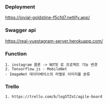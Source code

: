 ### Deployment
https://jovial-goldstine-f5cfd7.netlify.app/

### Swagger api
https://real-vuestagram-server.herokuapp.com/

### Function
    1. instagram 클론 -> NOTE 로 프로젝트 기능 변경
    2. Tensorflow.js - MobileNet
    - ImageNet 데이터베이스의 라벨로 이미지를 분류

### Trello
    1. https://trello.com/b/logSTZsC/agile-board